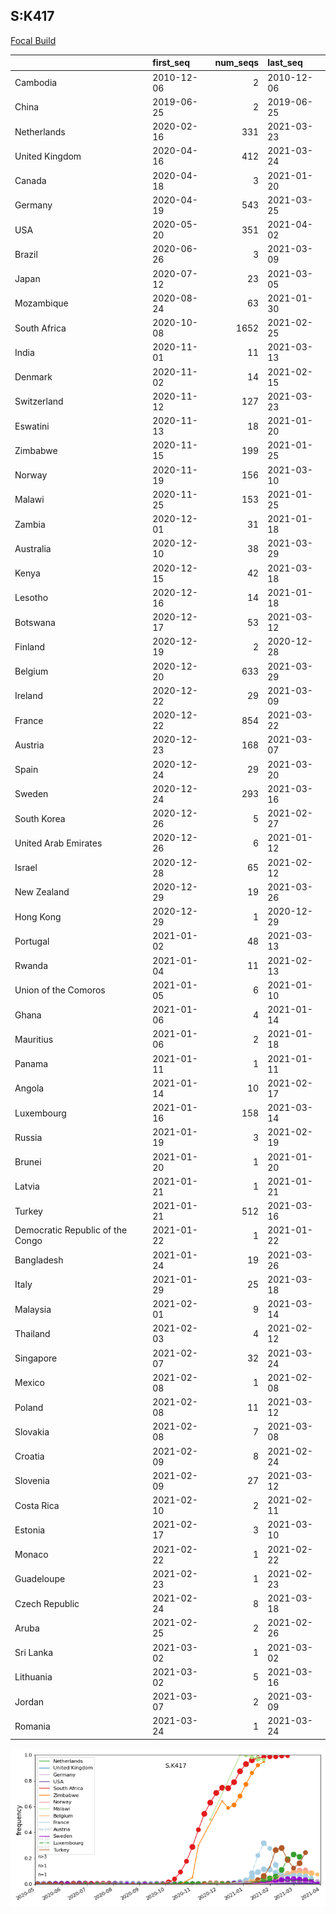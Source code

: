 

## S:K417
[Focal Build](https://nextstrain.org/groups/neherlab/ncov/S.K417?c=gt-S_417)

|                                  | first_seq   |   num_seqs | last_seq   |
|:---------------------------------|:------------|-----------:|:-----------|
| Cambodia                         | 2010-12-06  |          2 | 2010-12-06 |
| China                            | 2019-06-25  |          2 | 2019-06-25 |
| Netherlands                      | 2020-02-16  |        331 | 2021-03-23 |
| United Kingdom                   | 2020-04-16  |        412 | 2021-03-24 |
| Canada                           | 2020-04-18  |          3 | 2021-01-20 |
| Germany                          | 2020-04-19  |        543 | 2021-03-25 |
| USA                              | 2020-05-20  |        351 | 2021-04-02 |
| Brazil                           | 2020-06-26  |          3 | 2021-03-09 |
| Japan                            | 2020-07-12  |         23 | 2021-03-05 |
| Mozambique                       | 2020-08-24  |         63 | 2021-01-30 |
| South Africa                     | 2020-10-08  |       1652 | 2021-02-25 |
| India                            | 2020-11-01  |         11 | 2021-03-13 |
| Denmark                          | 2020-11-02  |         14 | 2021-02-15 |
| Switzerland                      | 2020-11-12  |        127 | 2021-03-23 |
| Eswatini                         | 2020-11-13  |         18 | 2021-01-20 |
| Zimbabwe                         | 2020-11-15  |        199 | 2021-01-25 |
| Norway                           | 2020-11-19  |        156 | 2021-03-10 |
| Malawi                           | 2020-11-25  |        153 | 2021-01-25 |
| Zambia                           | 2020-12-01  |         31 | 2021-01-18 |
| Australia                        | 2020-12-10  |         38 | 2021-03-29 |
| Kenya                            | 2020-12-15  |         42 | 2021-03-18 |
| Lesotho                          | 2020-12-16  |         14 | 2021-01-18 |
| Botswana                         | 2020-12-17  |         53 | 2021-03-12 |
| Finland                          | 2020-12-19  |          2 | 2020-12-28 |
| Belgium                          | 2020-12-20  |        633 | 2021-03-29 |
| Ireland                          | 2020-12-22  |         29 | 2021-03-09 |
| France                           | 2020-12-22  |        854 | 2021-03-22 |
| Austria                          | 2020-12-23  |        168 | 2021-03-07 |
| Spain                            | 2020-12-24  |         29 | 2021-03-20 |
| Sweden                           | 2020-12-24  |        293 | 2021-03-16 |
| South Korea                      | 2020-12-26  |          5 | 2021-02-27 |
| United Arab Emirates             | 2020-12-26  |          6 | 2021-01-12 |
| Israel                           | 2020-12-28  |         65 | 2021-02-12 |
| New Zealand                      | 2020-12-29  |         19 | 2021-03-26 |
| Hong Kong                        | 2020-12-29  |          1 | 2020-12-29 |
| Portugal                         | 2021-01-02  |         48 | 2021-03-13 |
| Rwanda                           | 2021-01-04  |         11 | 2021-02-13 |
| Union of the Comoros             | 2021-01-05  |          6 | 2021-01-10 |
| Ghana                            | 2021-01-06  |          4 | 2021-01-14 |
| Mauritius                        | 2021-01-06  |          2 | 2021-01-18 |
| Panama                           | 2021-01-11  |          1 | 2021-01-11 |
| Angola                           | 2021-01-14  |         10 | 2021-02-17 |
| Luxembourg                       | 2021-01-16  |        158 | 2021-03-14 |
| Russia                           | 2021-01-19  |          3 | 2021-02-19 |
| Brunei                           | 2021-01-20  |          1 | 2021-01-20 |
| Latvia                           | 2021-01-21  |          1 | 2021-01-21 |
| Turkey                           | 2021-01-21  |        512 | 2021-03-16 |
| Democratic Republic of the Congo | 2021-01-22  |          1 | 2021-01-22 |
| Bangladesh                       | 2021-01-24  |         19 | 2021-03-26 |
| Italy                            | 2021-01-29  |         25 | 2021-03-18 |
| Malaysia                         | 2021-02-01  |          9 | 2021-03-14 |
| Thailand                         | 2021-02-03  |          4 | 2021-02-12 |
| Singapore                        | 2021-02-07  |         32 | 2021-03-24 |
| Mexico                           | 2021-02-08  |          1 | 2021-02-08 |
| Poland                           | 2021-02-08  |         11 | 2021-03-12 |
| Slovakia                         | 2021-02-08  |          7 | 2021-03-08 |
| Croatia                          | 2021-02-09  |          8 | 2021-02-24 |
| Slovenia                         | 2021-02-09  |         27 | 2021-03-12 |
| Costa Rica                       | 2021-02-10  |          2 | 2021-02-11 |
| Estonia                          | 2021-02-17  |          3 | 2021-03-10 |
| Monaco                           | 2021-02-22  |          1 | 2021-02-22 |
| Guadeloupe                       | 2021-02-23  |          1 | 2021-02-23 |
| Czech Republic                   | 2021-02-24  |          8 | 2021-03-18 |
| Aruba                            | 2021-02-25  |          2 | 2021-02-26 |
| Sri Lanka                        | 2021-03-02  |          1 | 2021-03-02 |
| Lithuania                        | 2021-03-02  |          5 | 2021-03-16 |
| Jordan                           | 2021-03-07  |          2 | 2021-03-09 |
| Romania                          | 2021-03-24  |          1 | 2021-03-24 |

![Overall trends S.K417](/overall_trends_figures/overall_trends_S.K417.png)